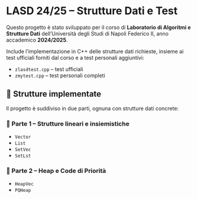 # LASD 24/25 – Strutture Dati e Test

Questo progetto è stato sviluppato per il corso di **Laboratorio di Algoritmi e Strutture Dati** dell’Università degli Studi di Napoli Federico II, anno accademico **2024/2025**.

Include l’implementazione in C++ delle strutture dati richieste, insieme ai test ufficiali forniti dal corso e a test personali aggiuntivi:
- `zlasdtest.cpp` – test ufficiali
- `zmytest.cpp` – test personali completi

## 🔧 Strutture implementate

Il progetto è suddiviso in due parti, ognuna con strutture dati concrete:

### 🧩 Parte 1 – Strutture lineari e insiemistiche
- `Vector`
- `List`
- `SetVec`
- `SetLst`

### 🔺 Parte 2 – Heap e Code di Priorità
- `HeapVec`
- `PQHeap`
